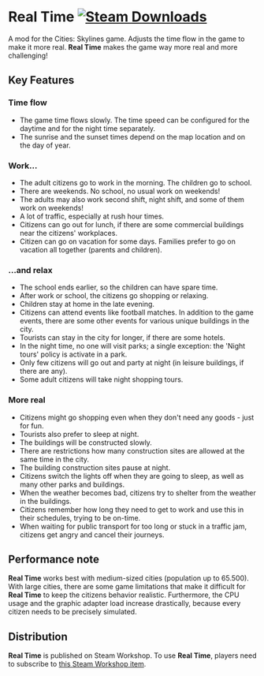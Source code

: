 # Real Time [![Steam Downloads](https://img.shields.io/steam/downloads/1420955187.svg?label=Steam%20downloads&logo=steam)](https://steamcommunity.com/sharedfiles/filedetails/?id=1420955187)

A mod for the Cities: Skylines game. Adjusts the time flow in the game to make it more real.
**Real Time** makes the game way more real and more challenging!

## Key Features
### Time flow

- The game time flows slowly. The time speed can be configured for the daytime and for the night time separately.
- The sunrise and the sunset times depend on the map location and on the day of year.

### Work...

- The adult citizens go to work in the morning. The children go to school.
- There are weekends. No school, no usual work on weekends!
- The adults may also work second shift, night shift, and some of them work on weekends!
- A lot of traffic, especially at rush hour times.
- Citizens can go out for lunch, if there are some commercial buildings near the citizens' workplaces.
- Citizen can go on vacation for some days. Families prefer to go on vacation all together (parents and children).

### ...and relax

- The school ends earlier, so the children can have spare time.
- After work or school, the citizens go shopping or relaxing.
- Children stay at home in the late evening.
- Citizens can attend events like football matches. In addition to the game events, there are some other events for various unique buildings in the city.
- Tourists can stay in the city for longer, if there are some hotels.
- In the night time, no one will visit parks; a single exception: the 'Night tours' policy is activate in a park.
- Only few citizens will go out and party at night (in leisure buildings, if there are any). 
- Some adult citizens will take night shopping tours.

### More real

- Citizens might go shopping even when they don't need any goods - just for fun.
- Tourists also prefer to sleep at night.
- The buildings will be constructed slowly.
- There are restrictions how many construction sites are allowed at the same time in the city.
- The building construction sites pause at night.
- Citizens switch the lights off when they are going to sleep, as well as many other parks and buildings.
- When the weather becomes bad, citizens try to shelter from the weather in the buildings.
- Citizens remember how long they need to get to work and use this in their schedules, trying to be on-time.
- When waiting for public transport for too long or stuck in a traffic jam, citizens get angry and cancel their journeys.

## Performance note
**Real Time** works best with medium-sized cities (population up to 65.500). With large cities, there are some game limitations that make it difficult for **Real Time** to keep the citizens behavior realistic. Furthermore, the CPU usage and the graphic adapter load increase drastically, because every citizen needs to be precisely simulated.

## Distribution
**Real Time** is published on Steam Workshop. To use **Real Time**, players need to subscribe to [this Steam Workshop item](https://steamcommunity.com/sharedfiles/filedetails/?id=1420955187).
